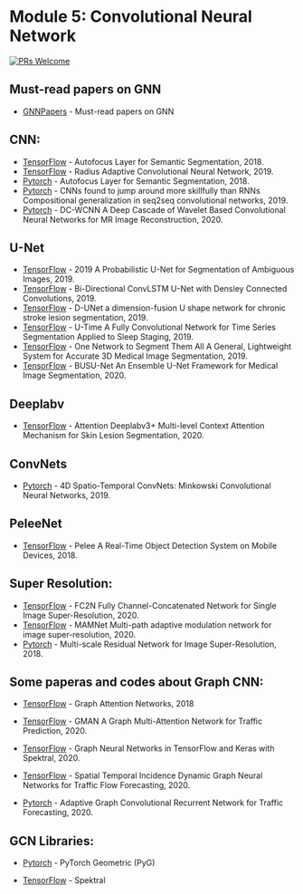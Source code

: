 # Module 5: Convolutional Neural Network

[![PRs Welcome](https://img.shields.io/badge/PRs-welcome-brightgreen.svg?style=flat-square)](http://makeapullrequest.com)


## Must-read papers on GNN

* [GNNPapers](https://github.com/thunlp/GNNPapers) - Must-read papers on GNN


## CNN:
* [TensorFlow](https://github.com/perslev/Autofocus-Layer-TF) - Autofocus Layer for Semantic Segmentation, 2018.
* [TensorFlow](https://github.com/meisamrf/racnn) - Radius Adaptive Convolutional Neural Network, 2019.
* [Pytorch](https://github.com/yaq007/Autofocus-Layer) - Autofocus Layer for Semantic Segmentation, 2018.
* [Pytorch](https://github.com/pytorch/fairseq) - CNNs found to jump around more skillfully than RNNs Compositional generalization in seq2seq convolutional networks, 2019.
* [Pytorch](https://github.com/sriprabhar/DC-WCNN) - DC-WCNN A Deep Cascade of Wavelet Based Convolutional Neural Networks for MR Image Reconstruction, 2020.


## U-Net
* [TensorFlow](https://github.com/SimonKohl/probabilistic_unet) - 2019 A Probabilistic U-Net for Segmentation of Ambiguous Images, 2019.
* [TensorFlow](https://github.com/rezazad68/BCDU-Net) - Bi-Directional ConvLSTM U-Net with Densley Connected Convolutions, 2019.
* [TensorFlow](https://github.com/SZUHvern/D-UNet) - D-UNet a dimension-fusion U shape network for chronic stroke lesion segmentation, 2019.
* [TensorFlow](https://github.com/perslev/U-Time) - U-Time A Fully Convolutional Network for Time Series Segmentation Applied to Sleep Staging, 2019.
* [TensorFlow](https://github.com/perslev/MultiPlanarUNet) - One Network to Segment Them All A General, Lightweight System for Accurate 3D Medical Image Segmentation, 2019.
* [TensorFlow](https://github.com/weihao94/BUSU-Net) - BUSU-Net An Ensemble U-Net Framework for Medical Image Segmentation, 2020.
 
## Deeplabv
* [TensorFlow](https://github.com/rezazad68/AttentionDeeplabv3p) - Attention Deeplabv3+ Multi-level Context Attention Mechanism for Skin Lesion Segmentation, 2020.
 
## ConvNets
* [Pytorch](https://github.com/NVIDIA/MinkowskiEngine) - 4D Spatio-Temporal ConvNets: Minkowski Convolutional Neural Networks, 2019.

## PeleeNet
* [TensorFlow](https://github.com/koshian2/PeleeNet-Keras) - Pelee A Real-Time Object Detection System on Mobile Devices, 2018.


## Super Resolution:
* [TensorFlow](https://github.com/zxlation/FC2N) - FC2N Fully Channel-Concatenated Network for Single Image Super-Resolution, 2020.
* [TensorFlow](https://github.com/junhyukk/MAMNet-tensorflow) - MAMNet Multi-path adaptive modulation network for image super-resolution, 2020.
* [Pytorch](https://github.com/MIVRC/MSRN-PyTorch) - Multi-scale Residual Network for Image Super-Resolution, 2018.



## Some paperas and codes about Graph CNN:

* [TensorFlow](https://github.com/danielegrattarola/keras-gat) - Graph Attention Networks, 2018
* [TensorFlow](https://github.com/zhengchuanpan/GMAN) - GMAN A Graph Multi-Attention Network for Traffic Prediction, 2020.

* [TensorFlow](https://github.com/danielegrattarola/spektral) - Graph Neural Networks in TensorFlow and Keras with Spektral, 2020.

* [TensorFlow](https://github.com/RingBDStack/GCNN-In-Traffic) - Spatial Temporal Incidence Dynamic Graph Neural Networks for Traffic Flow Forecasting, 2020.

* [Pytorch](https://github.com/LeiBAI/AGCRN) - Adaptive Graph Convolutional Recurrent Network for Traffic Forecasting, 2020.



## GCN Libraries:

* [Pytorch](https://github.com/rusty1s/pytorch_geometric) - PyTorch Geometric (PyG)

* [TensorFlow](https://github.com/danielegrattarola/spektral) - Spektral

















